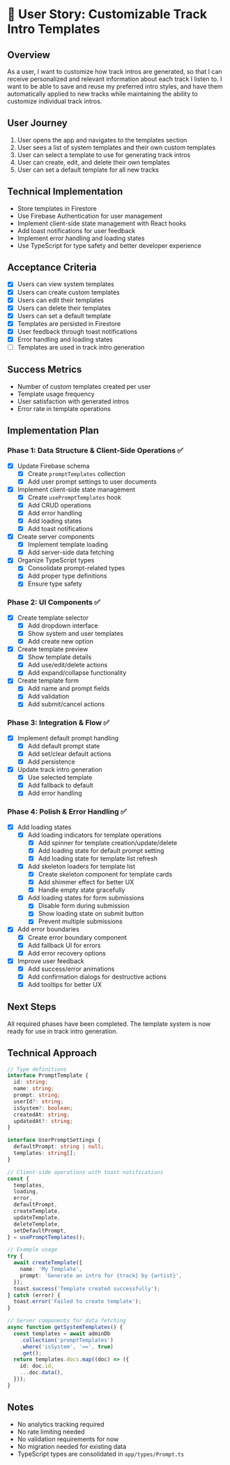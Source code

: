 # 🎵 User Story: Customizable Track Intro Templates

## Overview

As a user, I want to customize how track intros are generated, so that I can receive personalized and relevant information about each track I listen to. I want to be able to save and reuse my preferred intro styles, and have them automatically applied to new tracks while maintaining the ability to customize individual track intros.

## User Journey

1. User opens the app and navigates to the templates section
2. User sees a list of system templates and their own custom templates
3. User can select a template to use for generating track intros
4. User can create, edit, and delete their own templates
5. User can set a default template for all new tracks

## Technical Implementation

- Store templates in Firestore
- Use Firebase Authentication for user management
- Implement client-side state management with React hooks
- Add toast notifications for user feedback
- Implement error handling and loading states
- Use TypeScript for type safety and better developer experience

## Acceptance Criteria

- [x] Users can view system templates
- [x] Users can create custom templates
- [x] Users can edit their templates
- [x] Users can delete their templates
- [x] Users can set a default template
- [x] Templates are persisted in Firestore
- [x] User feedback through toast notifications
- [x] Error handling and loading states
- [ ] Templates are used in track intro generation

## Success Metrics

- Number of custom templates created per user
- Template usage frequency
- User satisfaction with generated intros
- Error rate in template operations

## Implementation Plan

### Phase 1: Data Structure & Client-Side Operations ✅

- [x] Update Firebase schema
  - [x] Create `promptTemplates` collection
  - [x] Add user prompt settings to user documents
- [x] Implement client-side state management
  - [x] Create `usePromptTemplates` hook
  - [x] Add CRUD operations
  - [x] Add error handling
  - [x] Add loading states
  - [x] Add toast notifications
- [x] Create server components
  - [x] Implement template loading
  - [x] Add server-side data fetching
- [x] Organize TypeScript types
  - [x] Consolidate prompt-related types
  - [x] Add proper type definitions
  - [x] Ensure type safety

### Phase 2: UI Components ✅

- [x] Create template selector
  - [x] Add dropdown interface
  - [x] Show system and user templates
  - [x] Add create new option
- [x] Create template preview
  - [x] Show template details
  - [x] Add use/edit/delete actions
  - [x] Add expand/collapse functionality
- [x] Create template form
  - [x] Add name and prompt fields
  - [x] Add validation
  - [x] Add submit/cancel actions

### Phase 3: Integration & Flow ✅

- [x] Implement default prompt handling
  - [x] Add default prompt state
  - [x] Add set/clear default actions
  - [x] Add persistence
- [x] Update track intro generation
  - [x] Use selected template
  - [x] Add fallback to default
  - [x] Add error handling

### Phase 4: Polish & Error Handling ✅

- [x] Add loading states
  - [x] Add loading indicators for template operations
    - [x] Add spinner for template creation/update/delete
    - [x] Add loading state for default prompt setting
    - [x] Add loading state for template list refresh
  - [x] Add skeleton loaders for template list
    - [x] Create skeleton component for template cards
    - [x] Add shimmer effect for better UX
    - [x] Handle empty state gracefully
  - [x] Add loading states for form submissions
    - [x] Disable form during submission
    - [x] Show loading state on submit button
    - [x] Prevent multiple submissions
- [x] Add error boundaries
  - [x] Create error boundary component
  - [x] Add fallback UI for errors
  - [x] Add error recovery options
- [x] Improve user feedback
  - [x] Add success/error animations
  - [x] Add confirmation dialogs for destructive actions
  - [x] Add tooltips for better UX

## Next Steps

All required phases have been completed. The template system is now ready for use in track intro generation.

## Technical Approach

```typescript
// Type definitions
interface PromptTemplate {
  id: string;
  name: string;
  prompt: string;
  userId?: string;
  isSystem?: boolean;
  createdAt: string;
  updatedAt?: string;
}

interface UserPromptSettings {
  defaultPrompt: string | null;
  templates: string[];
}

// Client-side operations with toast notifications
const {
  templates,
  loading,
  error,
  defaultPrompt,
  createTemplate,
  updateTemplate,
  deleteTemplate,
  setDefaultPrompt,
} = usePromptTemplates();

// Example usage
try {
  await createTemplate({
    name: 'My Template',
    prompt: 'Generate an intro for {track} by {artist}',
  });
  toast.success('Template created successfully');
} catch (error) {
  toast.error('Failed to create template');
}

// Server components for data fetching
async function getSystemTemplates() {
  const templates = await adminDb
    .collection('promptTemplates')
    .where('isSystem', '==', true)
    .get();
  return templates.docs.map((doc) => ({
    id: doc.id,
    ...doc.data(),
  }));
}
```

## Notes

- No analytics tracking required
- No rate limiting needed
- No validation requirements for now
- No migration needed for existing data
- TypeScript types are consolidated in `app/types/Prompt.ts`

